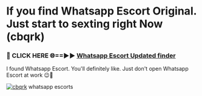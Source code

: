 # If you find Whatsapp Escort Original. Just start to sexting right Now (cbqrk)

<h3>🔴 CLICK HERE 🌐==►► <a href="https://tinyurl.com/mtbk5fxa" rel="nofollow">Whatsapp Escort Updated finder</a></h3>

I found Whatsapp Escort. You'll definitely like. Just don't open Whatsapp Escort at work 😉💬

[![cbqrk](https://i.imgur.com/Q8WKrnY.jpeg)](https://tinyurl.com/mtbk5fxa)
whatsapp escorts